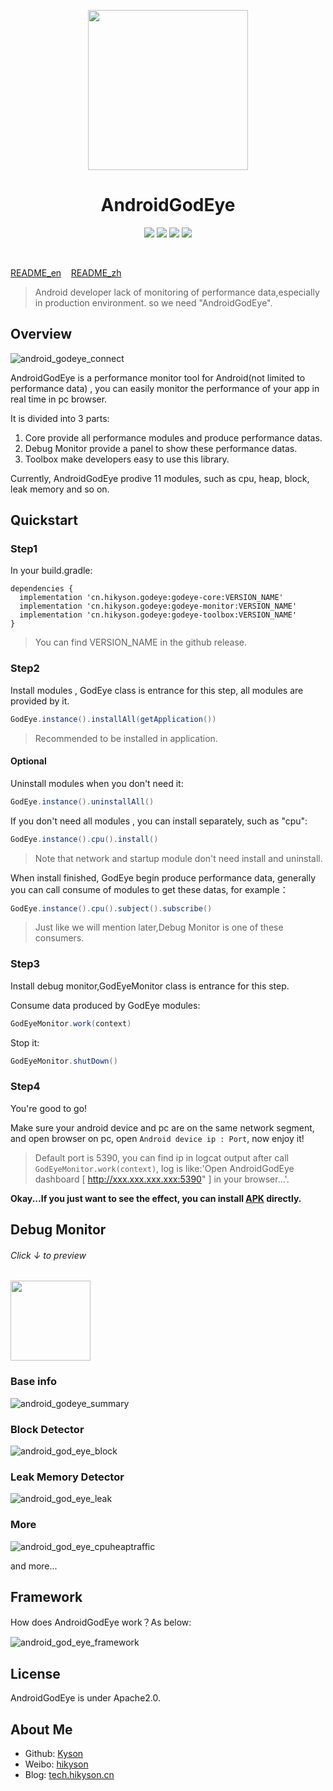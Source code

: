 <p align="center">
  <img src="ART/android_god_eye_logo.png" width="256" height="256" />
</p>

<h1 align="center">AndroidGodEye</h1>
<p align="center">
<a href="https://travis-ci.org/Kyson/AndroidGodEye" target="_blank"><img src="https://travis-ci.org/Kyson/AndroidGodEye.svg?branch=master"></img></a>
<a href="https://oss.sonatype.org/content/repositories/releases/cn/hikyson/godeye/godeye-core/" target="_blank"><img src="https://img.shields.io/maven-central/v/cn.hikyson.godeye/godeye-core.svg"></img></a>
<a href="https://jitpack.io/#Kyson/AndroidGodEye" target="_blank"><img src="https://jitpack.io/v/Kyson/AndroidGodEye.svg"></img></a>
<a href="LICENSE" target="_blank"><img src="http://img.shields.io/badge/license-Apache2.0-brightgreen.svg?style=flat"></img></a>
</p>
<br/>

<p>
<a href="README.md">README_en</a>&nbsp;&nbsp;&nbsp;
<a href="README_zh.md">README_zh</a>
</p>

> Android developer lack of monitoring of performance data,especially in production environment. so we need "AndroidGodEye".

## Overview

![android_godeye_connect](ART/android_god_eye_connect.jpg)

AndroidGodEye is a performance monitor tool for Android(not limited to performance data) , you can easily monitor the performance of your app in real time in pc browser.

It is divided into 3 parts:

1. Core provide all performance modules and produce performance datas.
2. Debug Monitor provide a panel to show these performance datas.
3. Toolbox make developers easy to use this library.

Currently, AndroidGodEye prodive 11 modules, such as cpu, heap, block, leak memory and so on.

## Quickstart

### Step1

In your build.gradle:

```
dependencies {
  implementation 'cn.hikyson.godeye:godeye-core:VERSION_NAME'
  implementation 'cn.hikyson.godeye:godeye-monitor:VERSION_NAME'
  implementation 'cn.hikyson.godeye:godeye-toolbox:VERSION_NAME'
}
```

> You can find VERSION_NAME in the github release.

### Step2

Install modules , GodEye class is entrance for this step, all modules are provided by it.

```java
GodEye.instance().installAll(getApplication())
```

> Recommended to be installed in application.

#### Optional

Uninstall modules when you don't need it:

```java
GodEye.instance().uninstallAll()
```

If you don't need all modules , you can install separately, such as "cpu":

```java
GodEye.instance().cpu().install()
```

> Note that network and startup module don't need install and uninstall.

When install finished, GodEye begin produce performance data, generally you can call consume of modules to get these datas, for example：

```java
GodEye.instance().cpu().subject().subscribe()
```

> Just like we will mention later,Debug Monitor is one of these consumers.

### Step3

Install debug monitor,GodEyeMonitor class is entrance for this step.

Consume data produced by GodEye modules:

```java
GodEyeMonitor.work(context)
```

Stop it:

```java
GodEyeMonitor.shutDown()
```

### Step4

You're good to go!

Make sure your android device and pc are on the same network segment, and open browser on pc,
open `Android device ip : Port`, now enjoy it!

> Default port is 5390, you can find ip in logcat output after call `GodEyeMonitor.work(context)`, log is like:'Open AndroidGodEye dashboard [ http://xxx.xxx.xxx.xxx:5390" ] in your browser...'.


**Okay...If you just want to see the effect, you can install [APK](https://fir.im/5k67) directly.**

## Debug Monitor

###### Click  ↓  to preview

<p>
<a href="https://player.youku.com/embed/XMzIwMTgyOTI5Mg==" target:"_blank">
<img border="0" src="ART/android_god_eye_play.png" width="128" height="128" />
</a>
</p>

### Base info

![android_godeye_summary](ART/android_god_eye_summary.png)

### Block Detector

![android_god_eye_block](ART/android_god_eye_block.gif)

### Leak Memory Detector

![android_god_eye_leak](ART/android_god_eye_leak.gif)

### More

![android_god_eye_cpuheaptraffic](ART/android_god_eye_cpuheaptraffic.gif)

and more...

## Framework

How does AndroidGodEye work？As below:

![android_god_eye_framework](ART/android_god_eye_framework.jpeg)

## License

AndroidGodEye is under Apache2.0.

## About Me

- Github: [Kyson](https://github.com/Kyson)
- Weibo: [hikyson](https://weibo.com/hikyson)
- Blog: [tech.hikyson.cn](https://tech.hikyson.cn/)









